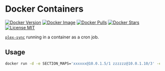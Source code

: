 # Docker Containers

[![Docker Version](https://images.microbadger.com/badges/version/patsissons/plex-sync.svg)](https://microbadger.com/images/patsissons/plex-sync) [![Docker Image](https://images.microbadger.com/badges/image/patsissons/plex-sync.svg)](https://microbadger.com/images/patsissons/plex-sync) [![Docker Pulls](https://img.shields.io/docker/pulls/patsissons/plex-sync.svg)](https://hub.docker.com/r/patsissons/plex-sync/) [![Docker Stars](https://img.shields.io/docker/stars/patsissons/plex-sync.svg)](https://hub.docker.com/r/patsissons/plex-sync/) [![License MIT](https://img.shields.io/badge/license-MIT-blue.svg)](https://opensource.org/licenses/MIT)

[`plex-sync`](https://github.com/jacobwgillespie/plex-sync) running in a container as a cron job.

## Usage

```sh
docker run -d -e SECTION_MAPS='xxxxxx@10.0.1.5/1 zzzzzz@10.0.1.10/3' -e CRON_SCHEDULE='*/5 * * * *' -e INITIAL_RUN=true patsissons/plex-sync
```
